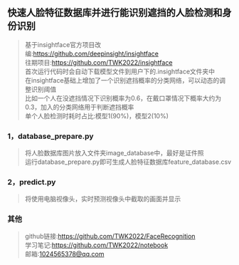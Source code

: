 ## 快速人脸特征数据库并进行能识别遮挡的人脸检测和身份识别
>基于insightface官方项目改编:https://github.com/deepinsight/insightface  
>往期项目:https://github.com/TWK2022/insightface  
>首次运行代码时会自动下载模型文件到用户下的.insightface文件夹中  
>在insightface基础上增加了一个识别遮挡概率的分类网络，可以动态的调整识别阈值  
>比如一个人在没遮挡情况下识别概率为0.6，在戴口罩情况下概率大约为0.3，加入的分类网络用于判断遮挡概率  
>单个人脸检测时耗时占比:模型1(90%)，模型2(10%)  
### 1，database_prepare.py
>将人脸数据库图片放入文件夹image_database中，最好是证件照  
>运行database_prepare.py即可生成人脸特征数据库feature_database.csv  
### 2，predict.py
>将使用电脑视像头，实时预测视像头中截取的画面并显示
### 其他
>github链接:https://github.com/TWK2022/FaceRecognition  
>学习笔记:https://github.com/TWK2022/notebook  
>邮箱:1024565378@qq.com